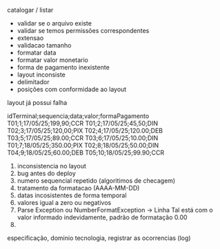 catalogar / listar
* validar se o arquivo existe
* validar se temos permissões correspondentes
* extensao
* validacao tamanho
* formatar data
* formatar valor monetario
* forma de pagamento inexistente
* layout inconsiste
* delimitador
* posições com conformidade ao layout

layout já possui falha

idTerminal;sequencia;data;valor;formaPagamento
T01;1;17/05/25;199,90;CCR
T01;2;17/05/25;45,50;DIN
T02;3;17/05/25;120,00;PIX
T02;4;17/05/25;120.00;DEB
T03;5;17/05/25;89.00;CCR
T03;6;17/05/25;10.00;DIN
T01;7;18/05/25;350.00;PIX
T02;8;18/05/25;50.00;DIN
T04;9;18/05/25;60.00;DEB
T05;10;18/05/25;99.90;CCR


1. inconsistencia no layout
2. bug antes do deploy
3. numero sequencial repetido (algoritimos de checagem)
4. tratamento da formatacao (AAAA-MM-DD)
5. datas incosistentes de forma temporal
6. valores igual a zero ou negativos
7. Parse Exception ou NumberFormatException -> Linha Tal está com o valor informado indevidamente, padrão de formatação 0.00
8.  


especificação, dominio tecnologia, registrar as ocorrencias (log)
